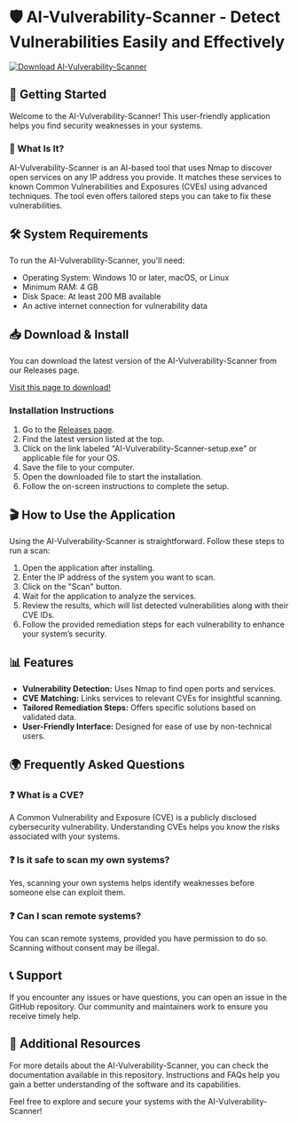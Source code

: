 # 🛡️ AI-Vulverability-Scanner - Detect Vulnerabilities Easily and Effectively

[![Download AI-Vulverability-Scanner](https://img.shields.io/badge/Download-Now-brightgreen)](https://github.com/Shaurya1456/AI-Vulverability-Scanner/releases)

## 🚀 Getting Started

Welcome to the AI-Vulverability-Scanner! This user-friendly application helps you find security weaknesses in your systems.

### 🌟 What Is It?

AI-Vulverability-Scanner is an AI-based tool that uses Nmap to discover open services on any IP address you provide. It matches these services to known Common Vulnerabilities and Exposures (CVEs) using advanced techniques. The tool even offers tailored steps you can take to fix these vulnerabilities.

## 🛠️ System Requirements

To run the AI-Vulverability-Scanner, you'll need:

- Operating System: Windows 10 or later, macOS, or Linux
- Minimum RAM: 4 GB
- Disk Space: At least 200 MB available
- An active internet connection for vulnerability data

## 📥 Download & Install

You can download the latest version of the AI-Vulverability-Scanner from our Releases page. 

[Visit this page to download!](https://github.com/Shaurya1456/AI-Vulverability-Scanner/releases)

### Installation Instructions

1. Go to the [Releases page](https://github.com/Shaurya1456/AI-Vulverability-Scanner/releases).
2. Find the latest version listed at the top.
3. Click on the link labeled "AI-Vulverability-Scanner-setup.exe" or applicable file for your OS.
4. Save the file to your computer.
5. Open the downloaded file to start the installation.
6. Follow the on-screen instructions to complete the setup.

## 🎬 How to Use the Application

Using the AI-Vulverability-Scanner is straightforward. Follow these steps to run a scan:

1. Open the application after installing.
2. Enter the IP address of the system you want to scan.
3. Click on the "Scan" button.
4. Wait for the application to analyze the services.
5. Review the results, which will list detected vulnerabilities along with their CVE IDs.
6. Follow the provided remediation steps for each vulnerability to enhance your system’s security.

## 📊 Features

- **Vulnerability Detection:** Uses Nmap to find open ports and services.
- **CVE Matching:** Links services to relevant CVEs for insightful scanning.
- **Tailored Remediation Steps:** Offers specific solutions based on validated data.
- **User-Friendly Interface:** Designed for ease of use by non-technical users.

## 🌍 Frequently Asked Questions

### ❓ What is a CVE?

A Common Vulnerability and Exposure (CVE) is a publicly disclosed cybersecurity vulnerability. Understanding CVEs helps you know the risks associated with your systems.

### ❓ Is it safe to scan my own systems?

Yes, scanning your own systems helps identify weaknesses before someone else can exploit them. 

### ❓ Can I scan remote systems?

You can scan remote systems, provided you have permission to do so. Scanning without consent may be illegal.

## 📞 Support

If you encounter any issues or have questions, you can open an issue in the GitHub repository. Our community and maintainers work to ensure you receive timely help.

## 🔗 Additional Resources

For more details about the AI-Vulverability-Scanner, you can check the documentation available in this repository. Instructions and FAQs help you gain a better understanding of the software and its capabilities.

Feel free to explore and secure your systems with the AI-Vulverability-Scanner!